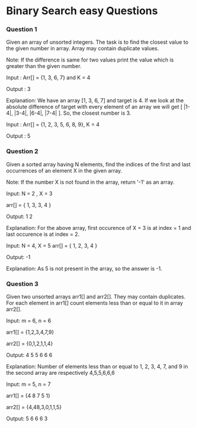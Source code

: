 
# Binary Search easy Questions





### Question 1
Given an array of unsorted integers. The task is to find the closest value to the given number in array. Array may contain duplicate values.

Note: If the difference is same for two values print the value which is greater than the given number.

Input : Arr[] = {1, 3, 6, 7} and K = 4

Output : 3

Explanation:
We have an array [1, 3, 6, 7] and target is 4.
If we look at the absolute difference of target 
with every element of an array we will 
get [ |1-4|, |3-4|, |6-4|, |7-4| ]. 
So, the closest number is 3.

Input : Arr[] = {1, 2, 3, 5, 6, 8, 9}, K = 4

Output : 5

### Question 2

Given a sorted array having N elements, find the indices of the first and last occurrences of an element X in the given array.

Note: If the number X is not found in the array, return '-1' as an array.

Input:
N = 2 , X = 3

arr[] = { 1, 3, 3, 4 }

Output:
1 2

Explanation:
For the above array, first occurence
of X = 3 is at index = 1 and last
occurence is at index = 2.

Input:
N = 4, X = 5
arr[] = { 1, 2, 3, 4 }

Output:
-1

Explanation: 
As 5 is not present in the array,
so the answer is -1.

### Question 3
Given two unsorted arrays arr1[] and arr2[]. They may contain duplicates. For each element in arr1[] count elements less than or equal to it in array arr2[].

Input:
m = 6, n = 6

arr1[] = {1,2,3,4,7,9}

arr2[] = {0,1,2,1,1,4}

Output: 4 5 5 6 6 6

Explanation: Number of elements less than
or equal to 1, 2, 3, 4, 7, and 9 in the
second array are respectively 4,5,5,6,6,6


Input:
m = 5, n = 7

arr1[] = {4 8 7 5 1}

arr2[] = {4,48,3,0,1,1,5}

Output: 5 6 6 6 3
